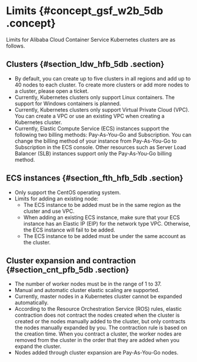# Limits {#concept_gsf_w2b_5db .concept}

Limits for Alibaba Cloud Container Service Kubernetes clusters are as follows.

## Clusters {#section_ldw_hfb_5db .section}

-   By default, you can create up to five clusters in all regions and add up to 40 nodes to each cluster. To create more clusters or add more nodes to a cluster, please open a ticket.
-   Currently, Kubernetes clusters only support Linux containers. The support for Windows containers is planned.
-   Currently, Kubernetes clusters only support Virtual Private Cloud \(VPC\). You can create a VPC or use an existing VPC when creating a Kubernetes cluster.
-   Currently, Elastic Compute Service \(ECS\) instances support the following two billing methods: Pay-As-You-Go and Subscription. You can change the billing method of your instance from Pay-As-You-Go to Subscription in the ECS console. Other resources such as Server Load Balancer \(SLB\) instances support only the Pay-As-You-Go billing method.

## ECS instances {#section_fth_hfb_5db .section}

-   Only support the CentOS operating system.
-   Limits for adding an existing node:
    -   The ECS instance to be added must be in the same region as the cluster and use VPC.
    -   When adding an existing ECS instance, make sure that your ECS instance has an Elastic IP \(EIP\) for the network type VPC. Otherwise, the ECS instance will fail to be added.
    -   The ECS instance to be added must be under the same account as the cluster.

## Cluster expansion and contraction {#section_cnt_pfb_5db .section}

-   The number of worker nodes must be in the range of 1 to 37.
-   Manual and automatic cluster elastic scaling are supported.
-   Currently, master nodes in a Kubernetes cluster cannot be expanded automatically.
-   According to the Resource Orchestration Service \(ROS\) rules, elastic contraction does not contract the nodes created when the cluster is created or the nodes manually added to the cluster, but only contracts the nodes manually expanded by you. The contraction rule is based on the creation time. When you contract a cluster, the worker nodes are removed from the cluster in the order that they are added when you expand the cluster.
-   Nodes added through cluster expansion are Pay-As-You-Go nodes.

